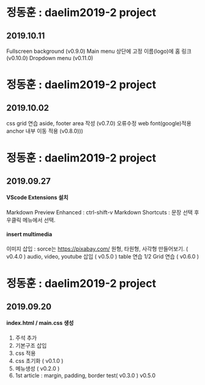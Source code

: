 # 정동훈 : daelim2019-2 project
## 2019.10.11
Fullscreen background (v0.9.0)
Main menu 상단에 고정
이름(logo)에 홈 링크 (v0.10.0)
Dropdown menu (v0.11.0)
# 정동훈 : daelim2019-2 project
## 2019.10.02
css grid 연습
aside, footer area 작성 (v0.7.0)
오류수정
web font(google)적용
anchor 내부 이동 적용 (v0.8.0)))
# 정동훈 : daelim2019-2 project
## 2019.09.27
#### VScode Extensions 설치
Markdown Preview Enhanced : ctrl-shift-v
Markdown Shortcuts : 문장 선택 후 우클릭 메뉴에서 선택.
#### insert multimedia
이미지 삽입 : sorce는 https://pixabay.com/ 원형, 타원형, 사각형 만들어보기. ( v0.4.0 )
audio, video, youtube 삽입 ( v0.5.0 )
table 연습
1/2 Grid 연습 ( v0.6.0 )

# 정동훈 : daelim2019-2 project
## 2019.09.20
#### index.html / main.css 생성
1. 주석 추가 <br>
2. 기본구조 삽입
3. css 적용
4. css 초기화 ( v0.1.0 )
5. 메뉴생성 ( v0.2.0 )
6. 1st article : margin, padding, 
border test( v0.3.0 )
v0.5.0

